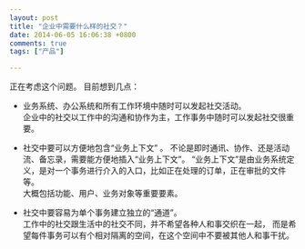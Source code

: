 ```yaml
---
layout: post
title: "企业中需要什么样的社交？"
date: 2014-06-05 16:06:38 +0800
comments: true
tags: ["产品"]

---
```


正在考虑这个问题。
目前想到几点：
<!-- more -->
* 业务系统、办公系统和所有工作环境中随时可以发起社交活动。  
企业中的社交以工作中的沟通和协作为主，工作事务中随时可以发起社交很重要。

* 社交中要可以方便地包含“业务上下文” 。
不论是即时通讯、协作、还是活动流、备忘录，需要能方便地插入“业务上下文”。
“业务上下文”是由业务系统定义，是对一个事务进行介入的入口，比如正在处理的订单，正在审批的文件等。  
大概包括功能、用户、业务对象等重要要素。  

* 社交中要容易为单个事务建立独立的“通道”。  
工作中的社交跟生活中的社交不同，并不希望各种人和事交织在一起，
而是希望每件事务可以有个相对隔离的空间，在这个空间中不要被其他人和事干扰。
